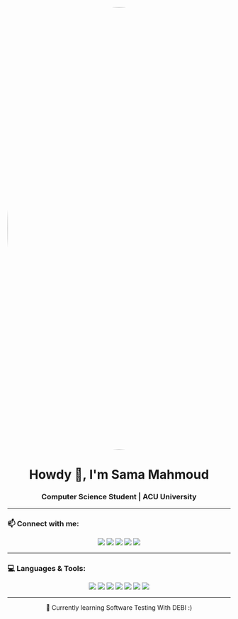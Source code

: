 <p align="center">
  <img src="https://raw.githubusercontent.com/BrunnerLivio/brunnerlivio/refs/heads/master/images/welcome.png" alt="Sama Mahmoud" width="1000" style="border-radius: 50%;">
</p>

<h1 align="center">Howdy 👋, I'm Sama Mahmoud</h1>
<h3 align="center">Computer Science Student | ACU University </h3>

---

### 📫 Connect with me:
<p align="center">
  <a href="https://github.com/SamaGedo"><img src="https://img.shields.io/badge/GitHub-000?style=for-the-badge&logo=github&logoColor=white"></a>
  <a href="http://linkedin.com/in/sama-mahmoud-86b496336"><img src="https://img.shields.io/badge/LinkedIn-0077B5?style=for-the-badge&logo=linkedin&logoColor=white"></a>
  <a href="https://www.instagram.com/sama_gedo?igsh=MXhzdHY2ZzdscDRycQ%3D%3D&utm_source=qr"><img src="https://img.shields.io/badge/Instagram-E4405F?style=for-the-badge&logo=instagram&logoColor=white"></a>
  <a href="https://twitter.com/YOUR_X_USERNAME"><img src="https://img.shields.io/badge/X-000000?style=for-the-badge&logo=x&logoColor=white"></a>
  <a href="mailto:samammm2005@icloud.com"><img src="https://img.shields.io/badge/Email-D14836?style=for-the-badge&logo=gmail&logoColor=white"></a>
</p>

---

### 💻 Languages & Tools:
<p align="center">
  <img src="https://img.shields.io/badge/HTML5-E34F26?style=for-the-badge&logo=html5&logoColor=white">
  <img src="https://img.shields.io/badge/CSS3-1572B6?style=for-the-badge&logo=css3&logoColor=white">
  <img src="https://img.shields.io/badge/JavaScript-F7DF1E?style=for-the-badge&logo=javascript&logoColor=black">
  <img src="https://img.shields.io/badge/Python-3776AB?style=for-the-badge&logo=python&logoColor=white">
  <img src="https://img.shields.io/badge/VS_Code-007ACC?style=for-the-badge&logo=visual-studio-code&logoColor=white">
  <img src="https://img.shields.io/badge/Apache-FCF8F6?style=for-the-badge&logo=apache&logoColor=de4c34">
  <img src="https://img.shields.io/badge/Git-F05032?style=for-the-badge&logo=git&logoColor=white">
</p>

---

<p align="center">🌱 Currently learning Software Testing With DEBI :) </p>
